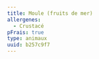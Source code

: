 ```yaml
---
title: Moule (fruits de mer)
allergenes:
  - Crustacé
pFrais: true
type: animaux
uuid: b257c9f7
---
```


